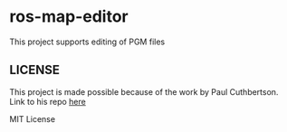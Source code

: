 # ros-map-editor
This project supports editing of PGM files



## LICENSE

This project is made possible because of the work by Paul Cuthbertson. Link to his repo [here](https://github.com/paulcuth/netpbm-viewer)

MIT License